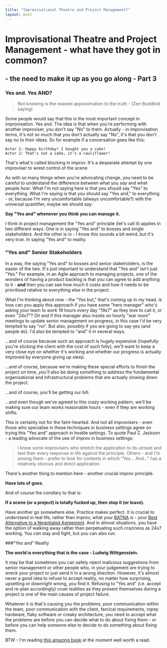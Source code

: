```yaml
---
title: "Improvisational Theatre and Project Management?"
layout: post 
---
```



# Improvisational Theatre and Project Management - what have they got in common?  
## - the need to make it up as you go along - Part 3
### Yes and.  Yes AND?

>Not knowing is the nearest approximation to the truth - (Zen Buddhist saying)

Some people would say that this is the most important concept in improvisation.  Yes and.  The idea is that when you're performing with another improviser, you don't say "No" to them.  Actually - in improvisation terms, it's not so much that you don't actually say "No", it's that you don't say no to their ideas.  So for example if a conversation goes like this:

    Actor 1: Happy birthday! I bought you a cake!
    Actor 2: That's not a cake, it's a cauliflower!

That's what's called blocking in improv.  It's a desperate attempt by one improviser to wrest control of the scene.

As with so many things when you're advocating change, you need to be careful to understand the difference between what you *say* and what people *hear*.  What I'm not saying here is that you should say "Yes" to everything.  What I'm saying is that you should say "Yes and," to everything - or, because I'm very uncomfortable (always uncomfortable?) with the universal quantifier, maybe we should say:

**Say "Yes and" whenever you think you can manage it.**

I think in project management the "Yes and" principle (let's call it) applies in two different ways.  One is in saying "Yes and" to bosses and single stakeholders.  And the other is in - I know this sounds a bit weird, but it's very true.  In saying "Yes and" to reality.

### "Yes and" Senior Stakeholders

In a way, the saying "Yes and" to bosses and senior stakeholders, is the easier of the two.  It's just important to understand that "Yes and" isn't just "Yes."  For example, in an Agile approach to managing projects, one of the wonders of having a product backlog is that you can agree to add anything to it - **and** then you can see how much it costs and how it needs to be prioritised relative to everything else in the project.

What I'm thinking about now - the "Yes but," that's coming up in my head, is how can you apply this approach if you have some "hero manager" who's asking your team to work 19 hours every day "19x7" as they love to call it, or even "24x7"?  Oh and if this manager also insists on hourly "war room" meetings to update senior management on progress, in this case  I'd be very tempted to say "no".  But also, possibly if you are going to say yes (and people do).  I'd also be tempted to "and" it in several ways.

...and of course because such an approach is hugely expensive (hopefully you're sticking the client with the cost of such folly), we'll want to keep a very close eye on whether it's working and whether our progress is actually improved by everyone giving up sleep.

...and of course, because we're making these special efforts to finish the project on time, *you'll* also be doing something to address the fundamental organisational and infrastructural problems that are actually slowing down the project.

...and of course, you'll be getting our bill.

...and even though we've agreed to this crazy working pattern, we'll be making sure our team works reasonable hours - even if they are working shifts.

This is certainly not for the faint-hearted.  And not all improvisers - even those who specialise in these techniques in business settings agree on trying this "Yes and" approach in hostile settings.  To quote Paul Z. Jackson - a leading advocate of the use of improv in business settings:

>I know some improvisers who stretch the application to its utmost and test their every response in life against the principle.  Others - and I'm among them - prefer to look for contexts in which "Yes... And..." has a relatively obvious and direct application.

There's another thing to mention here - another crucial improv principle.

**Have lots of goes.**

And of course the corollary to that is:

**If a scene (or a project) is totally fucked up, then stop it (or leave).**

Have another go somewhere else.  Practice makes perfect. It is crucial to understand in real life, rather than improv, what your [BATNA](http://en.wikipedia.org/wiki/Best_alternative_to_a_negotiated_agreement) is - your [Best Alternative to a Negotiated Agreement](http://en.wikipedia.org/wiki/Best_alternative_to_a_negotiated_agreement).  And in almost situations, you have the option of walking away rather than perpetuating such craziness as 24x7 working.  You *can* stay and fight, but you can also run.

###"Yes and" Reality

**The world is everything that is the case - Ludwig Wittgenstein.**

It may be that sometimes you can safely reject malicious suggestions from senior management or other people who, in your judgement are trying to wreck your project or just send it in a wrong direction.  However, it's almost never a good idea to refuse to accept reality, no matter how surprising, upsetting or downright wrong, you find it.  Refusing to "Yes and" (i.e. accept and re-plan accordingly) cruel realities as they present themselves during a project is one of the main causes of project failure.

Whatever it is that's causing you the problems, poor communication within the team, poor communication with the client, farcical requirements, ropey hardware, flaky software or creaky architecture, you need to accept what the problems are before you can decide what to do about fixing them - or before you can help someone else to decide to do something about fixing them.

BTW - I'm reading [this amazing book](http://www.amazon.co.uk/gp/product/0316796883?ie=UTF8&camp=3194&creative=21330&creativeASIN=0316796883&linkCode=shr&tag=theginmum-21&qid=1383115525&sr=8-1&keywords=coram+boyd) at the moment well worth a read.
